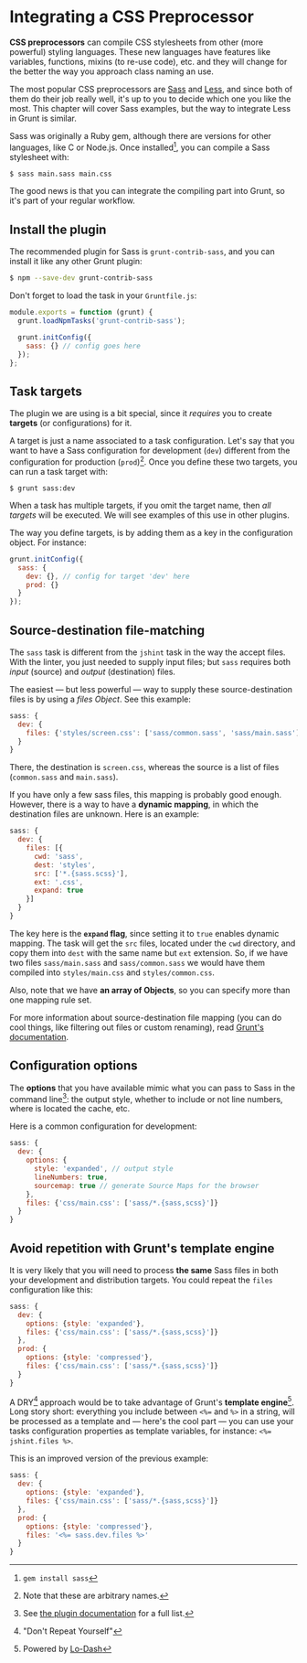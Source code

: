 # Integrating a CSS Preprocessor

**CSS preprocessors** can compile CSS stylesheets from other (more powerful) styling languages. These new languages have features like variables, functions, mixins (to re-use code), etc. and they will change for the better the way you approach class naming an use.

The most popular CSS preprocessors are [Sass](http://sass-lang.com/) and [Less](http://lesscss.org/), and since both of them do their job really well, it's up to you to decide which one you like the most. This chapter will cover Sass examples, but the way to integrate Less in Grunt is similar.

Sass was originally a Ruby gem, although there are versions for other languages, like C or Node.js. Once installed[^install], you can compile a Sass stylesheet with:

```bash
$ sass main.sass main.css
```

[^install]: `gem install sass`

The good news is that you can integrate the compiling part into Grunt, so it's part of your regular workflow.

## Install the plugin

The recommended plugin for Sass is `grunt-contrib-sass`, and you can install it like any other Grunt plugin:

```bash
$ npm --save-dev grunt-contrib-sass
```

Don't forget to load the task in your `Gruntfile.js`:

```js
module.exports = function (grunt) {
  grunt.loadNpmTasks('grunt-contrib-sass');

  grunt.initConfig({
    sass: {} // config goes here
  });
};
```

## Task targets

The plugin we are using is a bit special, since it *requires* you to create **targets** (or configurations) for it.

A target is just a name associated to a task configuration. Let's say that you want to have a Sass configuration for development (`dev`) different from the configuration for production (`prod`)[^names]. Once you define these two targets, you can run a task target with:

```
$ grunt sass:dev
```

[^names]: Note that these are arbitrary names.

When a task has multiple targets, if you omit the target name, then *all targets* will be executed. We will see examples of this use in other plugins.

The way you define targets, is by adding them as a key in the configuration object. For instance:

```js
grunt.initConfig({
  sass: {
    dev: {}, // config for target 'dev' here
    prod: {}
  }
});
```

## Source-destination file-matching

The `sass` task is different from the `jshint` task in the way the accept files. With the linter, you just needed to supply input files; but `sass` requires both *input* (source) and *output* (destination) files.

The easiest — but less powerful — way to supply these source-destination files is by using a *files Object*. See this example:

```js
sass: {
  dev: {
    files: {'styles/screen.css': ['sass/common.sass', 'sass/main.sass']}
  }
}
```

There, the destination is `screen.css`, whereas the source is a list of files (`common.sass` and `main.sass`).

If you have only a few sass files, this mapping is probably good enough. However, there is a way to have a **dynamic mapping**, in which the destination files are unknown. Here is an example:

```js
sass: {
  dev: {
    files: [{
      cwd: 'sass',
      dest: 'styles',
      src: ['*.{sass.scss}'],
      ext: '.css',
      expand: true
    }]
  }
}
```

The key here is the **`expand` flag**, since setting it to `true` enables dynamic mapping. The task will get the `src` files, located under the `cwd` directory, and copy them into `dest` with the same name but `ext` extension. So, if we have two files `sass/main.sass` and `sass/common.sass` we would have them compiled into `styles/main.css` and `styles/common.css`.

Also, note that we have **an array of Objects**, so you can specify more than one mapping rule set.

For more information about source-destination file mapping (you can do cool things, like filtering out files or custom renaming), read [Grunt's documentation](http://gruntjs.com/configuring-tasks#files).

## Configuration options

The **options** that you have available mimic what you can pass to Sass in the command line[^sass-docs]: the output style, whether to include or not line numbers, where is located the cache, etc.

Here is a common configuration for development:

```js
sass: {
  dev: {
    options: {
      style: 'expanded', // output style
      lineNumbers: true,
      sourcemap: true // generate Source Maps for the browser
    },
    files: {'css/main.css': ['sass/*.{sass,scss}']}
  }
}
```

[^sass-docs]: See [the plugin documentation](https://github.com/gruntjs/grunt-contrib-sass) for a full list.

## Avoid repetition with Grunt's template engine

It is very likely that you will need to process **the same** Sass files in both your development and distribution targets. You could repeat the `files` configuration like this:

```js
sass: {
  dev: {
    options: {style: 'expanded'},
    files: {'css/main.css': ['sass/*.{sass,scss}']}
  },
  prod: {
    options: {style: 'compressed'},
    files: {'css/main.css': ['sass/*.{sass,scss}']}
  }
}
```

A DRY[^dry] approach would be to take advantage of Grunt's **template engine**[^lo-dash]. Long story short: everything you include between `<%=` and `%>` in a string, will be processed as a template and — here's the cool part — you can use your tasks configuration properties as template variables, for instance: `<%= jshint.files %>`. 

[^lo-dash]: Powered by [Lo-Dash](http://lodash.com/docs#template)

This is an improved version of the previous example:

```js
sass: {
  dev: {
    options: {style: 'expanded'},
    files: {'css/main.css': ['sass/*.{sass,scss}']}
  },
  prod: {
    options: {style: 'compressed'},
    files: '<%= sass.dev.files %>'
  }
}
```

[^dry]: "Don't Repeat Yourself"
